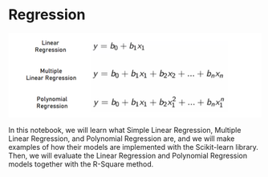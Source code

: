 
# Regression





![Regression](regression5.png)

  In this notebook, we will learn what Simple Linear Regression, Multiple Linear Regression, and Polynomial Regression are, and we will make examples of how their models are implemented with the Scikit-learn library. Then, we will evaluate the Linear Regression and Polynomial Regression models together with the R-Square method.
  